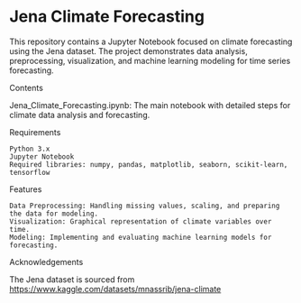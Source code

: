# Jena Climate Forecasting

This repository contains a Jupyter Notebook focused on climate forecasting using the Jena dataset. The project demonstrates data analysis, preprocessing, visualization, and machine learning modeling for time series forecasting.

Contents

   Jena_Climate_Forecasting.ipynb: The main notebook with detailed steps for climate data analysis and forecasting.

Requirements

    Python 3.x
    Jupyter Notebook
    Required libraries: numpy, pandas, matplotlib, seaborn, scikit-learn, tensorflow 

Features

    Data Preprocessing: Handling missing values, scaling, and preparing the data for modeling.
    Visualization: Graphical representation of climate variables over time.
    Modeling: Implementing and evaluating machine learning models for forecasting.

Acknowledgements

The Jena dataset is sourced from https://www.kaggle.com/datasets/mnassrib/jena-climate
